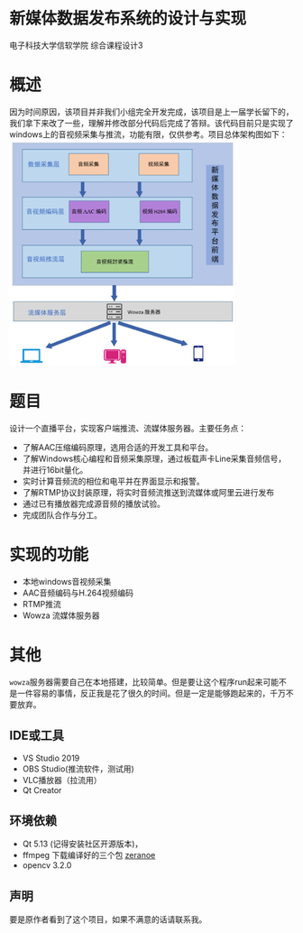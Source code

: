 # 新媒体数据发布系统的设计与实现
电子科技大学信软学院 综合课程设计3
# 概述
因为时间原因，该项目并非我们小组完全开发完成，该项目是上一届学长留下的，我们拿下来改了一些，理解并修改部分代码后完成了答辩。该代码目前只是实现了windows上的音视频采集与推流，功能有限，仅供参考。项目总体架构图如下：</br>
<img src="static/架构.png" alt = "架构" height ="400px" width ="400px"/>
# 题目
设计一个直播平台，实现客户端推流、流媒体服务器。主要任务点：
+ 了解AAC压缩编码原理，选用合适的开发工具和平台。
+ 了解Windows核心编程和音频采集原理，通过板载声卡Line采集音频信号，并进行16bit量化。
+ 实时计算音频流的相位和电平并在界面显示和报警。
+ 了解RTMP协议封装原理，将实时音频流推送到流媒体或阿里云进行发布
+ 通过已有播放器完成源音频的播放试验。
+ 完成团队合作与分工。

# 实现的功能
+ 本地windows音视频采集
+ AAC音频编码与H.264视频编码
+ RTMP推流
+ Wowza 流媒体服务器

# 其他

`wowza`服务器需要自己在本地搭建，比较简单。但是要让这个程序run起来可能不是一件容易的事情，反正我是花了很久的时间。但是一定是能够跑起来的，千万不要放弃。

## IDE或工具
+ VS Studio 2019
+ OBS Studio(推流软件，测试用)
+ VLC播放器（拉流用）
+ Qt Creator

## 环境依赖
+ Qt 5.13 (记得安装社区开源版本)，
+ ffmpeg 下载编译好的三个包 [zeranoe](https://ffmpeg.zeranoe.com/builds/)
+ opencv 3.2.0
## 声明 
要是原作者看到了这个项目，如果不满意的话请联系我。